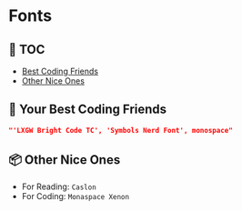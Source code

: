 # Fonts

## 📝 TOC

- [Best Coding Friends](#coding)
- [Other Nice Ones](#other)

## 👫 Your Best Coding Friends <a name='coding'></a>

```json
"'LXGW Bright Code TC', 'Symbols Nerd Font', monospace"
```

## 📦 Other Nice Ones <a name="other"></a>

- For Reading: `Caslon`
- For Coding: `Monaspace Xenon`
